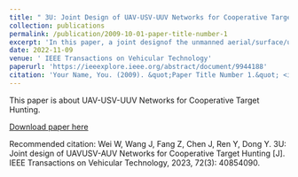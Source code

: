```yaml
---
title: " 3U: Joint Design of UAV-USV-UUV Networks for Cooperative Target Hunting"
collection: publications
permalink: /publication/2009-10-01-paper-title-number-1
excerpt: 'In this paper, a joint designof the unmanned aerial/surface/underwater vehicle (UAV-USV-UUV) network, also referred to as 3U network, is proposed for cooperative underwater target hunting. We first introduce the advantages of this 3U heterogeneous system in multi-task cooperation and portray its system model. Moreover, we propose an energy-oriented target hunting model by jointly optimizing the UAV’s position, the UUV’s trajectory as well as their inter-connectivity. Finally, DQN algorithms are conceived to solve the proposed target hunting problem. Simulation results show the proposed scheme is suitable for underwater target hunting with a high success rate considering a trade-off between the system energy consumption and inter-connectivity.'
date: 2022-11-09
venue: ' IEEE Transactions on Vehicular Technology' 
paperurl: 'https://ieeexplore.ieee.org/abstract/document/9944188'
citation: 'Your Name, You. (2009). &quot;Paper Title Number 1.&quot; <i>Journal 1</i>. 1(1).'
---
```

This paper is about UAV-USV-UUV Networks for Cooperative Target Hunting.

[Download paper here](http://academicpages.github.io/files/paper1.pdf)

Recommended citation: Wei W, Wang J, Fang Z, Chen J, Ren Y, Dong Y. 3U: Joint design of UAV­USV-AUV Networks for Cooperative Target Hunting [J]. IEEE Transactions on Vehicular Technology, 2023, 72(3): 4085­4090.
